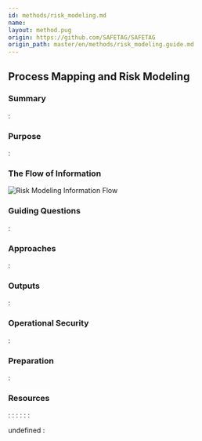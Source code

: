 ```yaml
---
id: methods/risk_modeling.md
name: 
layout: method.pug
origin: https://github.com/SAFETAG/SAFETAG
origin_path: master/en/methods/risk_modeling.guide.md
---
```

## Process Mapping and Risk Modeling

### Summary
:[](../methods/risk_modeling/summary.md)
### Purpose
:[](../methods/risk_modeling/purpose.md)
### The Flow of Information
![Risk Modeling Information Flow](images/info_flows/risk_modeling.svg)

### Guiding Questions
:[](../methods/risk_modeling/guiding_questions.md)
### Approaches
:[](../methods/risk_modeling/approaches.md)
### Outputs
:[](../methods/risk_modeling/output.md)
### Operational Security
:[](../methods/risk_modeling/operational_security.md)
### Preparation
:[](../methods/risk_modeling/preparation.md)



### Resources
<div class="greybox">

:[](../references/risk_modeling.overview.md)
:[](../references/threat_assessment.md)
:[](../references/risk_activities.md)
:[](../references/threat_activities.md)
:[](../references/risk_matrix_activities.md)
:[](../references/alternative_risk_assessment_activities.md)
</div>




undefined
:[](../references/footnotes.md)
